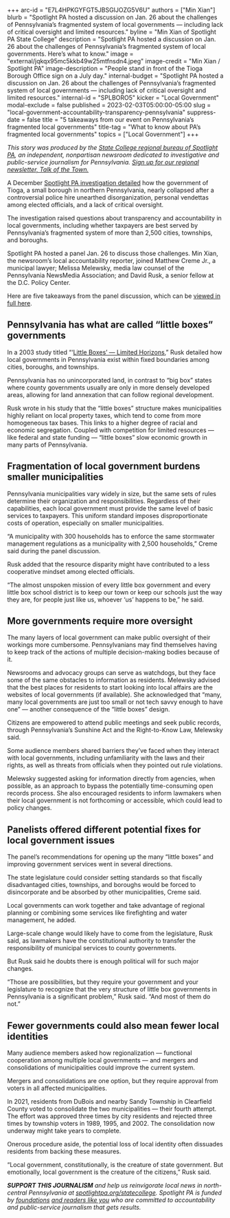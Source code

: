 +++
arc-id = "E7L4HPKGYFGT5JBSGIJOZG5V6U"
authors = ["Min Xian"]
blurb = "Spotlight PA hosted a discussion on Jan. 26 about the challenges of Pennsylvania’s fragmented system of local governments — including lack of critical oversight and limited resources."
byline = "Min Xian of Spotlight PA State College"
description = "Spotlight PA hosted a discussion on Jan. 26 about the challenges of Pennsylvania’s fragmented system of local governments. Here’s what to know."
image = "external/jqkqx95mc5kkb49w25mtfnsdn4.jpeg"
image-credit = "Min Xian / Spotlight PA"
image-description = "People stand in front of the Tioga Borough Office sign on a July day."
internal-budget = "Spotlight PA hosted a discussion on Jan. 26 about the challenges of Pennsylvania’s fragmented system of local governments — including lack of critical oversight and limited resources."
internal-id = "SPLBORO5"
kicker = "Local Government"
modal-exclude = false
published = 2023-02-03T05:00:00-05:00
slug = "local-government-accountability-transparency-pennsylvania"
suppress-date = false
title = "5 takeaways from our event on Pennsylvania’s fragmented local governments"
title-tag = "What to know about PA’s fragmented local governments"
topics = ["Local Government"]
+++

<i>This story was produced by the </i><a href="https://www.spotlightpa.org/statecollege"><i>State College regional bureau of Spotlight PA</i></a><i>, an independent, nonpartisan newsroom dedicated to investigative and public-service journalism for Pennsylvania. </i><a href="https://www.spotlightpa.org/newsletters/talkofthetown"><i>Sign up for our regional newsletter, Talk of the Town.</i></a>

A December <a href="https://www.spotlightpa.org/statecollege/2022/12/tamir-rice-timothy-loehmann-police-tioga-pa-pennsylvania/">Spotlight PA investigation detailed</a> how the government of Tioga, a small borough in northern Pennsylvania, nearly collapsed after a controversial police hire unearthed disorganization, personal vendettas among elected officials, and a lack of critical oversight.

The investigation raised questions about transparency and accountability in local governments, including whether taxpayers are best served by Pennsylvania’s fragmented system of more than 2,500 cities, townships, and boroughs.

Spotlight PA hosted a panel Jan. 26 to discuss those challenges. Min Xian, the newsroom’s local accountability reporter, joined Matthew Creme Jr., a municipal lawyer; Melissa Melewsky, media law counsel of the Pennsylvania NewsMedia Association; and David Rusk, a senior fellow at the D.C. Policy Center.

Here are five takeaways from the panel discussion, which can be <a href="https://www.spotlightpa.org/news/2023/01/tioga-tamir-rice-pennsylvania-local-accountability-event/">viewed in full here</a>.

<script src="https://www.spotlightpa.org/embed.js" async></script><div data-spl-embed-version="1" data-spl-src="https://www.spotlightpa.org/embeds/newsletter/?cta=Sign%20up%20for%20our%20new%20regional%20newsletter%2C%20%3Cb%3ETalk%20of%20the%20Town%3C%2Fb%3E%2C%20and%20get%20all%20the%20news%20and%20notes%20from%20State%20College%20and%20north-central%20PA.&button=Sign%20Up%20Now&preselect=state_college&eyebrow=DON'T%20MISS%20A%20BEAT"></div>

## Pennsylvania has what are called “little boxes” governments

In a 2003 study titled “‘<a href="https://www.brookings.edu/wp-content/uploads/2016/07/Rusk.pdf">Little Boxes’ — Limited Horizons</a>,” Rusk detailed how local governments in Pennsylvania exist within fixed boundaries among cities, boroughs, and townships.

Pennsylvania has no unincorporated land, in contrast to “big box” states where county governments usually are only in more densely developed areas, allowing for land annexation that can follow regional development.

Rusk wrote in his study that the “little boxes” structure makes municipalities highly reliant on local property taxes, which tend to come from more homogeneous tax bases. This links to a higher degree of racial and economic segregation. Coupled with competition for limited resources — like federal and state funding — “little boxes” slow economic growth in many parts of Pennsylvania.

## Fragmentation of local government burdens smaller municipalities

Pennsylvania municipalities vary widely in size, but the same sets of rules determine their organization and responsibilities. Regardless of their capabilities, each local government must provide the same level of basic services to taxpayers. This uniform standard imposes disproportionate costs of operation, especially on smaller municipalities.

“A municipality with 300 households has to enforce the same stormwater management regulations as a municipality with 2,500 households,” Creme said during the panel discussion.

Rusk added that the resource disparity might have contributed to a less cooperative mindset among elected officials.

“The almost unspoken mission of every little box government and every little box school district is to keep our town or keep our schools just the way they are, for people just like us, whoever ‘us’ happens to be,” he said.

## More governments require more oversight

The many layers of local government can make public oversight of their workings more cumbersome. Pennsylvanians may find themselves having to keep track of the actions of multiple decision-making bodies because of it.

Newsrooms and advocacy groups can serve as watchdogs, but they face some of the same obstacles to information as residents. Melewsky advised that the best places for residents to start looking into local affairs are the websites of local governments (if available). She acknowledged that “many, many local governments are just too small or not tech savvy enough to have one” — another consequence of the “little boxes” design.

Citizens are empowered to attend public meetings and seek public records, through Pennsylvania’s Sunshine Act and the Right-to-Know Law, Melewsky said.

Some audience members shared barriers they’ve faced when they interact with local governments, including unfamiliarity with the laws and their rights, as well as threats from officials when they pointed out rule violations.

Melewsky suggested asking for information directly from agencies, when possible, as an approach to bypass the potentially time-consuming open records process. She also encouraged residents to inform lawmakers when their local government is not forthcoming or accessible, which could lead to policy changes.

## Panelists offered different potential fixes for local government issues

The panel’s recommendations for opening up the many “little boxes” and improving government services went in several directions.

The state legislature could consider setting standards so that fiscally disadvantaged cities, townships, and boroughs would be forced to disincorporate and be absorbed by other municipalities, Creme said.

Local governments can work together and take advantage of regional planning or combining some services like firefighting and water management, he added.

Large-scale change would likely have to come from the legislature, Rusk said, as lawmakers have the constitutional authority to transfer the responsibility of municipal services to county governments.

But Rusk said he doubts there is enough political will for such major changes.

“Those are possibilities, but they require your government and your legislature to recognize that the very structure of little box governments in Pennsylvania is a significant problem,” Rusk said. “And most of them do not.”

<script src="https://www.spotlightpa.org/embed.js" async></script><div data-spl-embed-version="1" data-spl-src="https://www.spotlightpa.org/embeds/donate/"></div>

## Fewer governments could also mean fewer local identities

Many audience members asked how regionalization — functional cooperation among multiple local governments — and mergers and consolidations of municipalities could improve the current system.

Mergers and consolidations are one option, but they require approval from voters in all affected municipalities.

In 2021, residents from DuBois and nearby Sandy Township in Clearfield County voted to consolidate the two municipalities — their fourth attempt. The effort was approved three times by city residents and rejected three times by township voters in 1989, 1995, and 2002. The consolidation now underway might take years to complete.

Onerous procedure aside, the potential loss of local identity often dissuades residents from backing these measures.

“Local government, constitutionally, is the creature of state government. But emotionally, local government is the creature of the citizens,” Rusk said.

<i><b>SUPPORT THIS JOURNALISM</b></i><i> and help us reinvigorate local news in north-central Pennsylvania at </i><a href="https://checkout.fundjournalism.org/memberform?org_id=spotlightpa&campaign=7015G0000013pUYQAY&utm_source=www.spotlightpa.org&utm_medium=statecollege:section&utm_campaign=statecollege:main"><i>spotlightpa.org/statecollege</i></a><i>. Spotlight PA is funded by </i><a href="https://www.spotlightpa.org/support"><i>foundations</i></a><i> </i><a href="https://www.spotlightpa.org/support"><i>and readers like you</i></a><i> who are committed to accountability and public-service journalism that gets results.</i>
